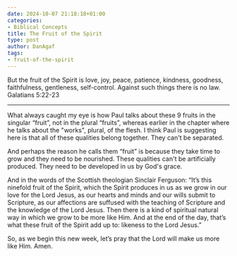 ```yaml
---
date: 2024-10-07 21:18:18+01:00
categories:
- Biblical Concepts
title: The Fruit of the Spirit
type: post
author: DanAgaf
tags:
- fruit-of-the-spirit
---
```


But the fruit of the Spirit is love, joy, peace, patience, kindness, goodness, faithfulness, gentleness, self-control. Against such things there is no law. Galatians 5:22-23

---

What always caught my eye is how Paul talks about these 9 fruits in the singular “fruit”, not in the plural “fruits”, whereas earlier in the chapter where he talks about the "works", plural, of the flesh. I think Paul is suggesting here is that all of these qualities belong together. They can't be separated.

And perhaps the reason he calls them “fruit” is because they take time to grow and they need to be nourished. These qualities can't be artificially produced. They need to be developed in us by God's grace.

And in the words of the Scottish theologian Sinclair Ferguson: “It’s this ninefold fruit of the Spirit, which the Spirit produces in us as we grow in our love for the Lord Jesus, as our hearts and minds and our wills submit to Scripture, as our affections are suffused with the teaching of Scripture and the knowledge of the Lord Jesus. Then there is a kind of spiritual natural way in which we grow to be more like Him. And at the end of the day, that’s what these fruit of the Spirit add up to: likeness to the Lord Jesus.”

So, as we begin this new week, let’s pray that the Lord will make us more like Him. Amen.
